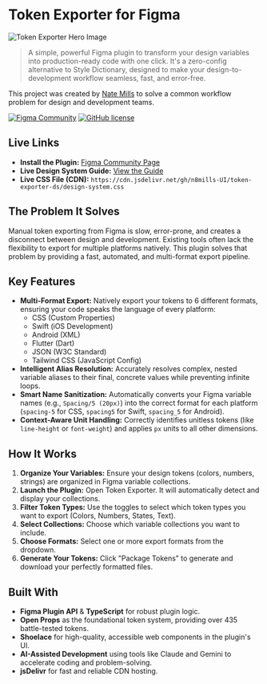 # Token Exporter for Figma

![Token Exporter Hero Image](https://private-user-images.githubusercontent.com/128465128/463975158-947a34c3-57a7-4673-ad56-90a1c46642d0.png?jwt=eyJhbGciOiJIUzI1NiIsInR5cCI6IkpXVCJ9.eyJpc3MiOiJnaXRodWIuY29tIiwiYXVkIjoicmF3LmdpdGh1YnVzZXJjb250ZW50LmNvbSIsImtleSI6ImtleTUiLCJleHAiOjE3NTIwMzI2NTAsIm5iZiI6MTc1MjAzMjM1MCwicGF0aCI6Ii8xMjg0NjUxMjgvNDYzOTc1MTU4LTk0N2EzNGMzLTU3YTctNDY3My1hZDU2LTkwYTFjNDY2NDJkMC5wbmc_WC1BbXotQWxnb3JpdGhtPUFXUzQtSE1BQy1TSEEyNTYmWC1BbXotQ3JlZGVudGlhbD1BS0lBVkNPRFlMU0E1M1BRSzRaQSUyRjIwMjUwNzA5JTJGdXMtZWFzdC0xJTJGczMlMkZhd3M0X3JlcXVlc3QmWC1BbXotRGF0ZT0yMDI1MDcwOVQwMzM5MTBaJlgtQW16LUV4cGlyZXM9MzAwJlgtQW16LVNpZ25hdHVyZT1lZTZhZWI3MzBkYmM2MDJjNmM3OTQwOGIzMWY0YTJmZTAxN2E1ZTg3ZmFjZWY2YjI2ZWY2ZDI1NzRkYzJmOGEzJlgtQW16LVNpZ25lZEhlYWRlcnM9aG9zdCJ9.e5UBGjdxilFiv_Mra-drxCq4vMj_oGiGPovKNm0IdLw)

> A simple, powerful Figma plugin to transform your design variables into production-ready code with one click. It's a zero-config alternative to Style Dictionary, designed to make your design-to-development workflow seamless, fast, and error-free.

This project was created by [Nate Mills](https://natemills.me) to solve a common workflow problem for design and development teams.

[![Figma Community](https://img.shields.io/badge/Figma-Community-F7C600?style=for-the-badge&logo=figma&logoColor=black)](https://www.figma.com/community/plugin/1521741753717588633/token-exporter)
[![GitHub license](https://img.shields.io/github/license/n8mills-UI/token-exporter-ds?style=for-the-badge)](./LICENSE)

## Live Links

* **Install the Plugin:** [Figma Community Page](https://www.figma.com/community/plugin/1521741753717588633/token-exporter)
* **Live Design System Guide:** [View the Guide](https://n8mills-ui.github.io/token-exporter-ds/design-system-guide.html)
* **Live CSS File (CDN):** `https://cdn.jsdelivr.net/gh/n8mills-UI/token-exporter-ds/design-system.css`

## The Problem It Solves

Manual token exporting from Figma is slow, error-prone, and creates a disconnect between design and development. Existing tools often lack the flexibility to export for multiple platforms natively. This plugin solves that problem by providing a fast, automated, and multi-format export pipeline.

## Key Features

* **Multi-Format Export:** Natively export your tokens to 6 different formats, ensuring your code speaks the language of every platform:
    * CSS (Custom Properties)
    * Swift (iOS Development)
    * Android (XML)
    * Flutter (Dart)
    * JSON (W3C Standard)
    * Tailwind CSS (JavaScript Config)
* **Intelligent Alias Resolution:** Accurately resolves complex, nested variable aliases to their final, concrete values while preventing infinite loops.
* **Smart Name Sanitization:** Automatically converts your Figma variable names (e.g., `Spacing/5 (20px)`) into the correct format for each platform (`spacing-5` for CSS, `spacing5` for Swift, `spacing_5` for Android).
* **Context-Aware Unit Handling:** Correctly identifies unitless tokens (like `line-height` or `font-weight`) and applies `px` units to all other dimensions.

## How It Works

1.  **Organize Your Variables:** Ensure your design tokens (colors, numbers, strings) are organized in Figma variable collections.
2.  **Launch the Plugin:** Open Token Exporter. It will automatically detect and display your collections.
3.  **Filter Token Types:** Use the toggles to select which token types you want to export (Colors, Numbers, States, Text).
4.  **Select Collections:** Choose which variable collections you want to include.
5.  **Choose Formats:** Select one or more export formats from the dropdown.
6.  **Generate Your Tokens:** Click "Package Tokens" to generate and download your perfectly formatted files.

## Built With

* **Figma Plugin API** & **TypeScript** for robust plugin logic.
* **Open Props** as the foundational token system, providing over 435 battle-tested tokens.
* **Shoelace** for high-quality, accessible web components in the plugin's UI.
* **AI-Assisted Development** using tools like Claude and Gemini to accelerate coding and problem-solving.
* **jsDelivr** for fast and reliable CDN hosting.
